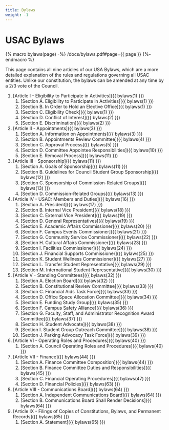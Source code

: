 ```yaml
---
title: Bylaws
weight: -1
---
```


# USAC Bylaws

{% macro bylaws(page) -%}
/docs/bylaws.pdf#page={{ page }}
{%- endmacro %}

This page contains all nine articles of our USA Bylaws, which are a more detailed explanation of the rules and regulations governing all USAC entities. Unlike our constitution, the bylaws can be amended at any time by a 2/3 vote of the Council.

1. [Article I - Eligibility to Participate in Activities]({{ bylaws(1) }})
	1. [Section A. Eligibility to Participate in Activities]({{ bylaws(1) }})
	2. [Section B. In Order to Hold an Elective Office]({{ bylaws(1) }})
	3. [Section C. Eligibility Check]({{ bylaws(1) }})
	4. [Section D. Conflict of Interest]({{ bylaws(2) }})
	5. [Section E. Discrimination]({{ bylaws(2) }})
2. [Article II - Appointments]({{ bylaws(3) }})
	1. [Section A. Information on Appointments]({{ bylaws(3) }})
	2. [Section B. Appointments Review Committee]({{ bylaws(4) }})
	3. [Section C. Approval Process]({{ bylaws(5) }})
	4. [Section D. Committee Appointee Responsibilities]({{ bylaws(10) }})
	5. [Section E. Removal Process]({{ bylaws(11) }})
3. [Article III - Sponsorship]({{ bylaws(11) }})
	1. [Section A. Goals of Sponsorship]({{ bylaws(11) }})
	2. [Section B. Guidelines for Council Student Group Sponsorship]({{ bylaws(12) }})
	3. [Section C. Sponsorship of Commission-Related Groups]({{ bylaws(13) }})
	4. [Section D. Commission-Related Groups]({{ bylaws(13) }})
4. [Article IV - USAC: Members and Duties]({{ bylaws(16) }})
	1. [Section A. President]({{ bylaws(17) }})
	2. [Section B. Internal Vice President]({{ bylaws(18) }})
	3. [Section C. External Vice President]({{ bylaws(19) }})
	4. [Section D. General Representatives]({{ bylaws(19) }})
	5. [Section E. Academic Affairs Commissioner]({{ bylaws(20) }})
	6. [Section F. Campus Events Commissioner]({{ bylaws(21) }})
	7. [Section G. Community Service Commissioner]({{ bylaws(22) }})
	8. [Section H. Cultural Affairs Commissioner]({{ bylaws(23) }})
	9. [Section I. Facilities Commissioner]({{ bylaws(24) }})
	10. [Section J. Financial Supports Commissioner]({{ bylaws(25) }})
	11. [Section K. Student Wellness Commissioner]({{ bylaws(27) }})
	12. [Section L. Transfer Student Representative]({{ bylaws(29) }})
	13. [Section M. International Student Representative]({{ bylaws(30) }})
5. [Article V - Standing Committees]({{ bylaws(32) }})
	1. [Section A. Election Board]({{ bylaws(32) }})
	2. [Section B. Constitutional Review Committee]({{ bylaws(33) }})
	3. [Section C. Financial Aids Task Force]({{ bylaws(33) }})
	4. [Section D. Office Space Allocation Committee]({{ bylaws(34) }})
	5. [Section E. Funding Study Group]({{ bylaws(35) }})
	6. [Section F. Campus Safety Alliance]({{ bylaws(36) }})
	7. [Section G. Faculty, Staff, and Administrator Recognition Award Committee]({{ bylaws(37) }})
	8. [Section H. Student Advocate]({{ bylaws(38) }})
	9. [Section I. Student Group Outreach Committee]({{ bylaws(38) }})
	10. [Section J. Parking Advocacy Task Force]({{ bylaws(39) }})
6. [Article VI - Operating Roles and Procedures]({{ bylaws(40) }})
	1. [Section A. Council Operating Roles and Procedures]({{ bylaws(40) }})
7. [Article VII - Finance]({{ bylaws(44) }})
	1. [Section A. Finance Committee Composition]({{ bylaws(44) }})
	2. [Section B. Finance Committee Duties and Responsibilities]({{ bylaws(45) }})
	3. [Section C. Financial Operating Procedures]({{ bylaws(47) }})
	4. [Section D. Financial Policies]({{ bylaws(63) }})
8. [Article VIII - Communications Board]({{ bylaws(64) }})
	1. [Section A. Independent Communications Board]({{ bylaws(64) }})
	2. [Section B. Communications Board Shall Render Decisions]({{ bylaws(64) }})
9. [Article IX - Filings of Copies of Constitutions, Bylaws, and Permanent Records]({{ bylaws(65) }})
	1. [Section A. Statement]({{ bylaws(65) }})
